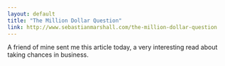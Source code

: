 ```yaml
---
layout: default
title: "The Million Dollar Question"
link: http://www.sebastianmarshall.com/the-million-dollar-question
---
```


A friend of mine sent me this article today, a very interesting read about 
taking chances in business.
